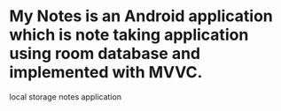 # My Notes is an Android application which is note taking application using room database and implemented with MVVC.
local storage notes application
